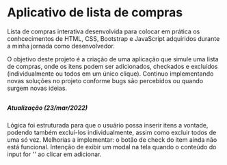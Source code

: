 # Aplicativo de lista de compras

Lista de compras interativa desenvolvida para colocar em prática os conhcecimentos de HTML, CSS, Bootstrap e JavaScript adquiridos durante a minha jornada como desenvolvedor.

O objetivo deste projeto é a criação de uma aplicação que simule uma lista de compras, onde os itens podem ser adicionados, checkados e excluídos (individualmente ou todos em um único clique). Continuo implementando novas soluções no projeto conforme bugs são percebidos ou quando surgem novas ideias.

##

##### Atualização (23/mar/2022)
Lógica foi estruturada para que o usuário possa inserir itens a vontade, podendo também excluí-los individualmente, assim como excluir todos de uma só vez. Melhorias a implementar: o botão de check do item ainda não está funcional. Intenção de exibir um modal na tela quando o conteúdo do input for '' ao clicar em adicionar.
